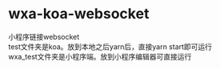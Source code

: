 # wxa-koa-websocket
小程序链接websocket  
test文件夹是koa。放到本地之后yarn后，直接yarn start即可运行  
wxa_test文件夹是小程序端。放到小程序编辑器可直接运行  
